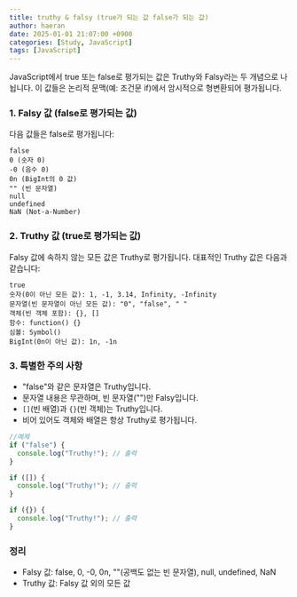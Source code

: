 ```yaml
---
title: truthy & falsy (true가 되는 값 false가 되는 값)
author: haeran
date: 2025-01-01 21:07:00 +0900
categories: [Study, JavaScript]
tags: [JavaScript]
---
```


JavaScript에서 true 또는 false로 평가되는 값은 Truthy와 Falsy라는 두 개념으로 나뉩니다. 이 값들은 논리적 문맥(예: 조건문 if)에서 암시적으로 형변환되어 평가됩니다.

### 1. Falsy 값 (false로 평가되는 값)
다음 값들은 false로 평가됩니다:
```
false
0 (숫자 0)
-0 (음수 0)
0n (BigInt의 0 값)
"" (빈 문자열)
null
undefined
NaN (Not-a-Number)
```

### 2. Truthy 값 (true로 평가되는 값)
Falsy 값에 속하지 않는 모든 값은 Truthy로 평가됩니다.
대표적인 Truthy 값은 다음과 같습니다:

```
true
숫자(0이 아닌 모든 값): 1, -1, 3.14, Infinity, -Infinity
문자열(빈 문자열이 아닌 모든 값): "0", "false", " "
객체(빈 객체 포함): {}, []
함수: function() {}
심볼: Symbol()
BigInt(0n이 아닌 값): 1n, -1n
```

### 3. 특별한 주의 사항
- "false"와 같은 문자열은 Truthy입니다.
- 문자열 내용은 무관하며, 빈 문자열("")만 Falsy입니다.
- `[]`(빈 배열)과 `{}`(빈 객체)는 Truthy입니다.
- 비어 있어도 객체와 배열은 항상 Truthy로 평가됩니다.

```javascript
//예제
if ("false") {
  console.log("Truthy!"); // 출력
}

if ([]) {
  console.log("Truthy!"); // 출력
}

if ({}) {
  console.log("Truthy!"); // 출력
}
```

### 정리
- Falsy 값: false, 0, -0, 0n, ""(공백도 없는 빈 문자열), null, undefined, NaN
- Truthy 값: Falsy 값 외의 모든 값